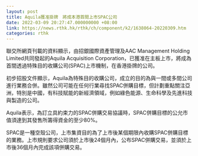 ```yaml
---
layout: post
title: Aquila獲准掛牌　將成本港首間上市SPAC公司
date: 2022-03-09 20:27:47.000000000 +08:00
link: https://news.rthk.hk/rthk/ch/component/k2/1638064-20220309.htm
categories: rthk
---
```


聯交所網頁刊載的資料顯示，由招銀國際資產管理及AAC Management Holding Limited共同發起的Aquila Acquisition Corporation，已獲准在主板上市，將成為首間透過特殊目的收購公司(SPAC)上市機制，在香港掛牌的公司。

初步招股文件顯示，Aquila為特殊目的收購公司，成立的目的為與一間或多間公司進行業務合併。雖然公司可能在任何行業尋找SPAC併購目標，但計劃重點關注亞洲，特別是中國，有科技賦能的新經濟領域，例如綠色能源、生命科學及先進科技與製造的公司。

Aquila表示，為訂立具約束力的SPAC併購交易協議時，SPAC併購目標的公允市值須達到其發售所籌得資金的至少80%。

SPAC是一種空殼公司，上市集資目的為了上市後某個期限內收購SPAC併購目標的業務。上市規則要求公司須於上市後24個月內，公布SPAC併購交易，並須於上市後36個月內完成該項併購交易。
